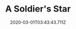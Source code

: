 ---
templateKey: blog-post
featuredpost: false
date: 2020-03-01T03:43:43.711Z
featuredimage: /img/quest_bg2.png
imgBg: quest_bg2
title: A Soldier's Star
description: Kent wants to give his wife a starfruit for their anniversary.
reward: 500 & 1 Friendship heart
tags:
  - Mail
  - summer
  - Summer 15 Year 2
  - Kent
  - Starfruit
---